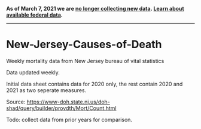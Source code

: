 **As of March 7, 2021 we are [no longer collecting new data](https://covidtracking.com/analysis-updates/giving-thanks-and-looking-ahead-our-data-collection-work-is-done). [Learn about available federal data](https://covidtracking.com/analysis-updates/federal-covid-data-101-how-to-find-data).**

---

# New-Jersey-Causes-of-Death
 Weekly mortality data from New Jersey bureau of vital statistics

Data updated weekly.

Initial data sheet contains data for 2020 only, the rest contain 2020 and 2021 as two seperate measures.

Source: https://www-doh.state.nj.us/doh-shad/query/builder/provdth/Mort/Count.html

Todo: collect data from prior years for comparison.

